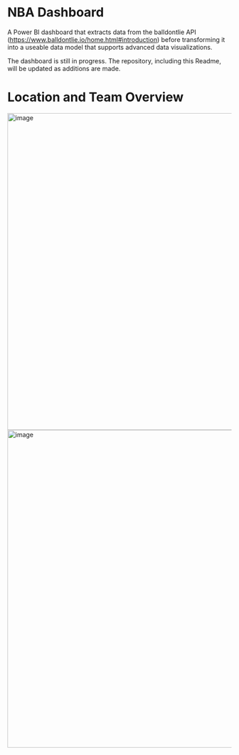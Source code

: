 # NBA Dashboard
A Power BI dashboard that extracts data from the balldontlie API (https://www.balldontlie.io/home.html#introduction) before transforming it into a useable data model that supports advanced data visualizations.

The dashboard is still in progress. The repository, including this Readme, will be updated as additions are made.

# Location and Team Overview
<img width="713" alt="image" src="https://github.com/zakirdawood/NBA_Dashboard/assets/71907707/1d53ed46-cb98-4c94-aa3b-05dd322726f3">
<img width="715" alt="image" src="https://github.com/zakirdawood/NBA_Dashboard/assets/71907707/4a9f1697-aa37-4d3c-96d1-e2cfa4f4e435">
